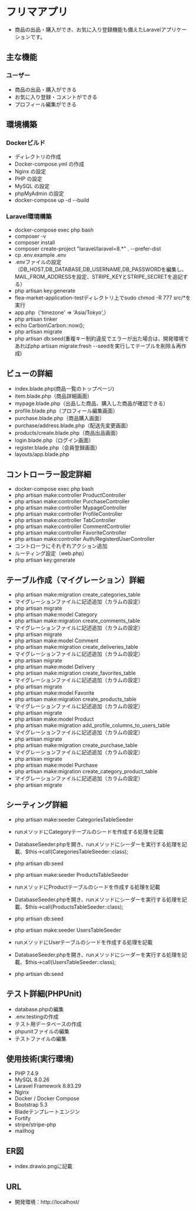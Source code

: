 # フリマアプリ

- 商品の出品・購入ができ、お気に入り登録機能も備えたLaravelアプリケーションです。  

## 主な機能

### ユーザー  

- 商品の出品・購入ができる
- お気に入り登録・コメントができる
- プロフィール編集ができる

## 環境構築  

### Dockerビルド  

- ディレクトリの作成
- Docker-compose.yml の作成
- Nginx の設定
- PHP の設定
- MySQL の設定
- phpMyAdmin の設定
- docker-compose up -d --build

### Laravel環境構築  

- docker-compose exec php bash
- composer -v
- composer install
- composer create-project "laravel/laravel=8.*" . --prefer-dist
- cp .env.example .env
- .envファイルの設定（DB_HOST,DB_DATABASE,DB_USERNAME,DB_PASSWORDを編集し、MAIL_FROM_ADDRESSを設定、STRIPE_KEYとSTRIPE_SECRETを追記する）
- php artisan key:generate
- flea-market-application-testディレクトリ上でsudo chmod -R 777 src/*を実行
- app.php（'timezone' => 'Asia/Tokyo',）
- php artisan tinker
- echo Carbon\Carbon::now();
- php artisan migrate
- php artisan db:seed(重複キー制約違反でエラーが出た場合は、開発環境であればphp artisan migrate:fresh --seedを実行してテーブルを削除＆再作成)

## ビューの詳細  

- index.blade.php(商品一覧のトップページ)
- item.blade.php（商品詳細画面）
- mypage.blade.php（出品した商品、購入した商品が確認できる）
- profile.blade.php（プロフィール編集画面）
- purchase.blade.php（商品購入画面）
- purchase/address.blade.php（配送先変更画面）
- products/create.blade.php（商品出品画面）
- login.blade.php（ログイン画面）
- register.blade.php（会員登録画面）
- layouts/app.blade.php

## コントローラー設定詳細  

- docker-compose exec php bash
- php artisan make:controller ProductController
- php artisan make:controller PurchaseController
- php artisan make:controller MypageController
- php artisan make:controller ProfileController
- php artisan make:controller TabController
- php artisan make:controller CommentController
- php artisan make:controller FavoriteController
- php artisan make:controller Auth/RegisterdUserController
- コントローラにそれぞれアクション追加
- ルーティング設定（web.php）
- php artisan key:generate
  
## テーブル作成（マイグレーション）詳細  

- php artisan make:migration create_categories_table
- マイグレーションファイルに記述追加（カラムの設定）
- php artisan migrate
- php artisan make:model Category
- php artisan make:migration create_comments_table
- マイグレーションファイルに記述追加（カラムの設定）
- php artisan migrate
- php artisan make:model Comment
- php artisan make:migration create_deliveries_table
- マイグレーションファイルに記述追加（カラムの設定）
- php artisan migrate
- php artisan make:model Delivery
- php artisan make:migration create_favorites_table
- マイグレーションファイルに記述追加（カラムの設定）
- php artisan migrate
- php artisan make:model Favorite
- php artisan make:migration create_products_table
- マイグレーションファイルに記述追加（カラムの設定）
- php artisan migrate
- php artisan make:model Product
- php artisan make:migration add_profile_columns_to_users_table
- マイグレーションファイルに記述追加（カラムの設定）
- php artisan migrate
- php artisan make:migration create_purchase_table
- マイグレーションファイルに記述追加（カラムの設定）
- php artisan migrate
- php artisan make:model Purchase
- php artisan make:migration create_category_product_table
- マイグレーションファイルに記述追加（カラムの設定）
- php artisan migrate

## シーティング詳細  

- php artisan make:seeder CategoriesTableSeeder
- runメソッドにCategoryテーブルのシードを作成する処理を記載
- DatabaseSeeder.phpを開き、runメソッドにシーダーを実行する処理を記載、$this->call(CategoriesTableSeeder::class);
- php artisan db:seed
  
- php artisan make:seeder ProductsTableSeeder
- runメソッドにProductテーブルのシードを作成する処理を記載
- DatabaseSeeder.phpを開き、runメソッドにシーダーを実行する処理を記載、$this->call(ProductsTableSeeder::class);
- php artisan db:seed
  
- php artisan make:seeder UsersTableSeeder
- runメソッドにUserテーブルのシードを作成する処理を記載
- DatabaseSeeder.phpを開き、runメソッドにシーダーを実行する処理を記載、$this->call(UsersTableSeeder::class);
- php artisan db:seed

## テスト詳細(PHPUnit)

- database.phpの編集
- .env.testingの作成
- テスト用データベースの作成
- phpunitファイルの編集
- テストファイルの編集

## 使用技術(実行環境)  
  
- PHP 7.4.9
- MySQL 8.0.26  
- Laravel Framework 8.83.29
- Nginx
- Docker / Docker Compose
- Bootstrap 5.3
- Bladeテンプレートエンジン
- Fortify
- stripe/stripe-php
- mailhog

## ER図  

- index.drawio.pngに記載

## URL　　

- 開発環境：http://localhost/
